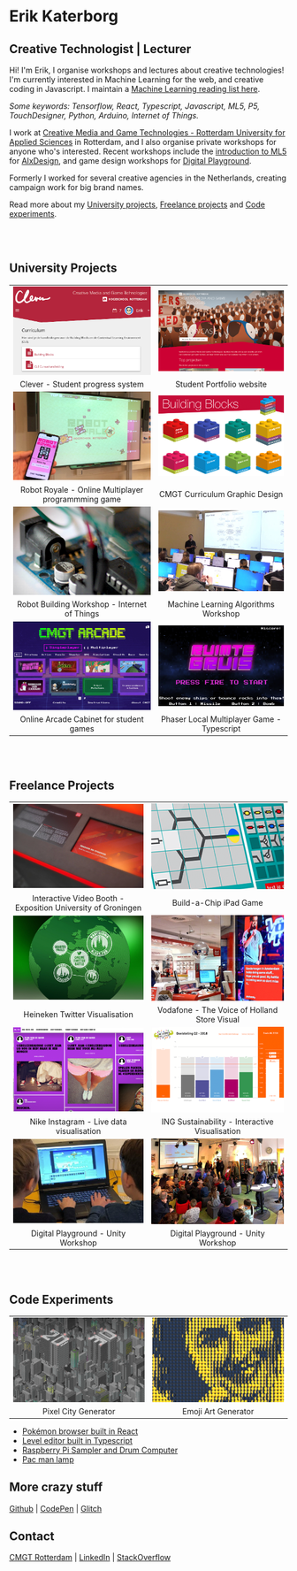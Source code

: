 # Erik Katerborg

## Creative Technologist | Lecturer 

Hi! I'm Erik, I organise workshops and lectures about creative technologies! I'm currently interested in Machine Learning for the web, and creative coding in Javascript. I maintain a [Machine Learning reading list here](https://github.com/HR-CMGT/Machine-Learning-Readinglist). 

*Some keywords: Tensorflow, React, Typescript, Javascript, ML5, P5, TouchDesigner, Python, Arduino, Internet of Things.*

I work at [Creative Media and Game Technologies - Rotterdam University for Applied Sciences](https://www.hogeschoolrotterdam.nl/opleidingen/bachelor/creative-media-and-game-technologies/voltijd/) in Rotterdam, and I also organise private workshops for anyone who's interested. Recent workshops include the [introduction to ML5](https://medium.com/aixdesign/getting-started-with-ml5-js-tutorial-part-i-image-classifier-6d437ec38045) for [AIxDesign](https://www.aixdesign.co), and game design workshops for [Digital Playground](https://digitalplayground.nl). 

Formerly I worked for several creative agencies in the Netherlands, creating campaign work for big brand names. 

Read more about my [University projects](#uni), [Freelance projects](#freelance) and [Code experiments](#exp).

<br>
<br>

## <a name="uni"></a>University Projects

|  |  |
:-------------------------:|:-------------------------:
![](./images/clever.png)  |  ![](./images/showcase.png)
Clever - Student progress system | Student Portfolio website
![](./images/robots.jpg)  |  ![](./images/bb.png)
Robot Royale - Online Multiplayer programmming game | CMGT Curriculum Graphic Design
![](./images/arduino.png)  |  ![](./images/ml1.png)
Robot Building Workshop - Internet of Things | Machine Learning Algorithms Workshop 
![](./images/arcade.png)  |  ![](./images/gruis.png)
Online Arcade Cabinet for student games | Phaser Local Multiplayer Game - Typescript

<br>
<br>

## <a name="freelance"></a>Freelance Projects

|  |  |
:-------------------------:|:-------------------------:
![](./images/video.png)  |  ![](./images/chip.png)
Interactive Video Booth - Exposition University of Groningen | Build-a-Chip iPad Game
![](./images/beer.png)  |  ![](./images/vodafone.png)
Heineken Twitter Visualisation | Vodafone - The Voice of Holland Store Visual
![](./images/nike.png)  |  ![](./images/ing.png)
Nike Instagram - Live data visualisation | ING Sustainability - Interactive Visualisation
![](./images/unity2.png)  |  ![](./images/unity1.png)
Digital Playground - Unity Workshop | Digital Playground - Unity Workshop

<br>
<br>

## <a name="exp"></a>Code Experiments

 |  |  |
:-------------------------:|:-------------------------:
 ![](./images/city.png)  |  ![](./images/emoji.png)
Pixel City Generator | Emoji Art Generator


- [Pokémon browser built in React](https://kokodoko.github.io/react-pokedex/)
- [Level editor built in Typescript](https://kokodoko.github.io/level-editor/)
- [Raspberry Pi Sampler and Drum Computer](https://www.youtube.com/watch?v=bWudBkCdCZA) 
- [Pac man lamp](https://github.com/KokoDoko/PacmanLamp)
 
## More crazy stuff

[Github](https://github.com/KokoDoko) | [CodePen](https://codepen.io/eerk) | [Glitch](https://glitch.com/@KokoDoko)

## Contact

[CMGT Rotterdam](https://www.hogeschoolrotterdam.nl/opleidingen/bachelor/creative-media-and-game-technologies/voltijd/) | [LinkedIn](https://www.linkedin.com/in/eerkmans/) | [StackOverflow](https://stackoverflow.com/users/1083572/kokodoko)
